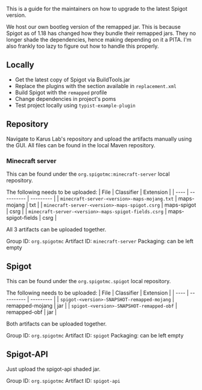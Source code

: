 This is a guide for the maintainers on how to upgrade to the latest Spigot version.

We host our own bootleg version of the remapped jar. This is because Spigot as of 1.18
has changed how they bundle their remapped jars. They no longer shade the dependencies,
hence making depending on it a PITA. I'm also frankly too lazy to figure out how to handle
this properly.

## Locally

* Get the latest copy of Spigot via BuildTools.jar
* Replace the plugins with the section available in `replacement.xml`
* Build Spigot with the `remapped` profile
* Change dependencies in project's poms
* Test project locally using `typist-example-plugin`

## Repository

Navigate to Karus Lab's repository and upload the artifacts manually using the GUI.
All files can be found in the local Maven repository.

### Minecraft server

This can be found under the `org.spigotmc:minecraft-server` local repository.

The following needs to be uploaded:
| File | Classifier | Extension |
| ---- | ---------- | --------- |
| `minecraft-server-<version>-maps-mojang.txt` | maps-mojang | txt |
| `minecraft-server-<version>-maps-spigot.csrg` | maps-spigot | csrg |
| `minecraft-server-<version>-maps-spigot-fields.csrg` | maps-spigot-fields | csrg |

All 3 artifacts can be uploaded together.

Group ID: `org.spigotmc`
Artifact ID: `minecraft-server`
Packaging: can be left empty

## Spigot

This can be found under the `org.spigotmc.spigot` local repository.

The following needs to be uploaded:
| File | Classifier | Extension |
| ---- | ---------- | --------- |
| `spigot-<version>-SNAPSHOT-remapped-mojang` | remapped-mojang | jar |
| `spigot-<version>-SNAPSHOT-remapped-obf` | remapped-obf | jar |

Both artifacts can be uploaded together.

Group ID: `org.spigotmc`
Artifact ID: `spigot`
Packaging: can be left empty

## Spigot-API

Just upload the spigot-api shaded jar.

Group ID: `org.spigotmc`
Artifact ID: `spigot-api`